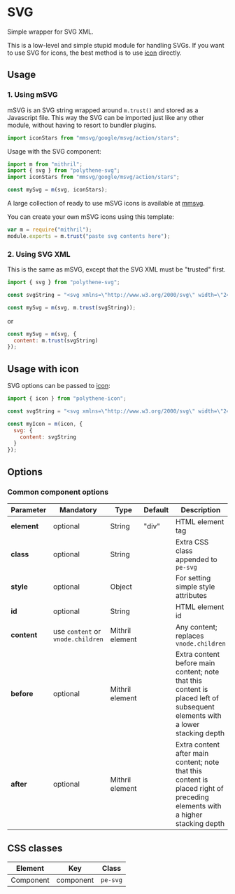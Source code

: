# SVG

Simple wrapper for SVG XML.

This is a low-level and simple stupid module for handling SVGs. If you want to use SVG for icons, the best method is to use [icon](../polythene-icon) directly.



## Usage

### 1. Using mSVG

mSVG is an SVG string wrapped around `m.trust()` and stored as a Javascript file. This way the SVG can be imported just like any other module, without having to resort to bundler plugins.

~~~javascript
import iconStars from "mmsvg/google/msvg/action/stars";
~~~

Usage with the SVG component:

~~~javascript
import m from "mithril";
import { svg } from "polythene-svg";
import iconStars from "mmsvg/google/msvg/action/stars";

const mySvg = m(svg, iconStars);
~~~

A large collection of ready to use mSVG icons is available at [mmsvg](https://github.com/ArthurClemens/mmsvg).

You can create your own mSVG icons using this template:

~~~javascript
var m = require("mithril");
module.exports = m.trust("paste svg contents here");
~~~


### 2. Using SVG XML

This is the same as mSVG, except that the SVG XML must be "trusted" first.

~~~javascript
import { svg } from "polythene-svg";

const svgString = "<svg xmlns=\"http://www.w3.org/2000/svg\" width=\"24\" height=\"24\" viewBox=\"0 0 24 24\"><path d=\"M3.9 12c0-1.71 1.39-3.1 3.1-3.1h4V7H7c-2.76 0-5 2.24-5 5s2.24 5 5 5h4v-1.9H7c-1.71 0-3.1-1.39-3.1-3.1zM8 13h8v-2H8v2zm9-6h-4v1.9h4c1.71 0 3.1 1.39 3.1 3.1s-1.39 3.1-3.1 3.1h-4V17h4c2.76 0 5-2.24 5-5s-2.24-5-5-5z\"/></svg>";

const mySvg = m(svg, m.trust(svgString));
~~~
or
~~~javascript
const mySvg = m(svg, {
  content: m.trust(svgString)
});
~~~


## Usage with icon

SVG options can be passed to [icon](../polythene-icon):

~~~javascript
import { icon } from "polythene-icon";

const svgString = "<svg xmlns=\"http://www.w3.org/2000/svg\" width=\"24\" height=\"24\" viewBox=\"0 0 24 24\"><path d=\"M3.9 12c0-1.71 1.39-3.1 3.1-3.1h4V7H7c-2.76 0-5 2.24-5 5s2.24 5 5 5h4v-1.9H7c-1.71 0-3.1-1.39-3.1-3.1zM8 13h8v-2H8v2zm9-6h-4v1.9h4c1.71 0 3.1 1.39 3.1 3.1s-1.39 3.1-3.1 3.1h-4V17h4c2.76 0 5-2.24 5-5s-2.24-5-5-5z\"/></svg>";

const myIcon = m(icon, {
  svg: {
    content: svgString
  }
});
~~~



## Options

### Common component options

| **Parameter** |  **Mandatory** | **Type** | **Default** | **Description** |
| ------------- | -------------- | -------- | ----------- | --------------- |
| **element**   | optional | String | "div" | HTML element tag |
| **class**     | optional | String |  | Extra CSS class appended to `pe-svg` |
| **style**     | optional | Object |       | For setting simple style attributes |
| **id**        | optional | String | | HTML element id |
| **content**   | use `content` or `vnode.children` | Mithril element |  | Any content; replaces `vnode.children` |
| **before**    | optional | Mithril element | | Extra content before main content; note that this content is placed left of subsequent elements with a lower stacking depth |
| **after**     | optional | Mithril element | | Extra content after main content; note that this content is placed right of preceding elements with a higher stacking depth |



## CSS classes

| **Element** | **Key**     | **Class**  |
| ----------- | ----------- | ---------- |
| Component   | component   | `pe-svg`   |

